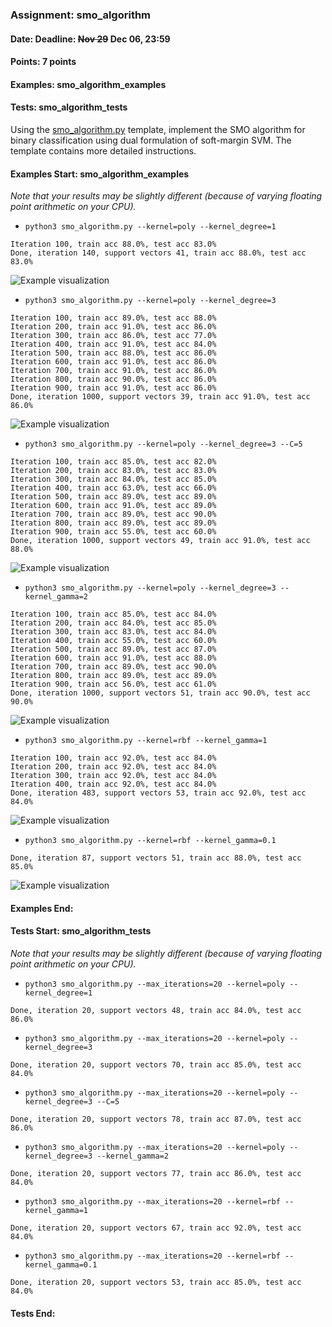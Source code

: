 ### Assignment: smo_algorithm
#### Date: Deadline: ~~Nov 29~~ Dec 06, 23:59
#### Points: 7 points
#### Examples: smo_algorithm_examples
#### Tests: smo_algorithm_tests

Using the [smo_algorithm.py](https://github.com/ufal/npfl129/tree/master/labs/07/smo_algorithm.py)
template, implement the SMO algorithm for binary classification
using dual formulation of soft-margin SVM. The template contains
more detailed instructions.

#### Examples Start: smo_algorithm_examples
_Note that your results may be slightly different (because of varying floating point arithmetic on your CPU)._
- `python3 smo_algorithm.py --kernel=poly --kernel_degree=1`
```
Iteration 100, train acc 88.0%, test acc 83.0%
Done, iteration 140, support vectors 41, train acc 88.0%, test acc 83.0%
```
![Example visualization](//ufal.mff.cuni.cz/~straka/courses/npfl129/2122/tasks/figures/smo_algorithm_1.svgz)
- `python3 smo_algorithm.py --kernel=poly --kernel_degree=3`
```
Iteration 100, train acc 89.0%, test acc 88.0%
Iteration 200, train acc 91.0%, test acc 86.0%
Iteration 300, train acc 86.0%, test acc 77.0%
Iteration 400, train acc 91.0%, test acc 84.0%
Iteration 500, train acc 88.0%, test acc 86.0%
Iteration 600, train acc 91.0%, test acc 86.0%
Iteration 700, train acc 91.0%, test acc 86.0%
Iteration 800, train acc 90.0%, test acc 86.0%
Iteration 900, train acc 91.0%, test acc 86.0%
Done, iteration 1000, support vectors 39, train acc 91.0%, test acc 86.0%
```
![Example visualization](//ufal.mff.cuni.cz/~straka/courses/npfl129/2122/tasks/figures/smo_algorithm_2.svgz)
- `python3 smo_algorithm.py --kernel=poly --kernel_degree=3 --C=5`
```
Iteration 100, train acc 85.0%, test acc 82.0%
Iteration 200, train acc 83.0%, test acc 83.0%
Iteration 300, train acc 84.0%, test acc 85.0%
Iteration 400, train acc 63.0%, test acc 66.0%
Iteration 500, train acc 89.0%, test acc 89.0%
Iteration 600, train acc 91.0%, test acc 89.0%
Iteration 700, train acc 89.0%, test acc 90.0%
Iteration 800, train acc 89.0%, test acc 89.0%
Iteration 900, train acc 55.0%, test acc 60.0%
Done, iteration 1000, support vectors 49, train acc 91.0%, test acc 88.0%
```
![Example visualization](//ufal.mff.cuni.cz/~straka/courses/npfl129/2122/tasks/figures/smo_algorithm_3.svgz)
- `python3 smo_algorithm.py --kernel=poly --kernel_degree=3 --kernel_gamma=2`
```
Iteration 100, train acc 85.0%, test acc 84.0%
Iteration 200, train acc 84.0%, test acc 85.0%
Iteration 300, train acc 83.0%, test acc 84.0%
Iteration 400, train acc 55.0%, test acc 60.0%
Iteration 500, train acc 89.0%, test acc 87.0%
Iteration 600, train acc 91.0%, test acc 88.0%
Iteration 700, train acc 89.0%, test acc 90.0%
Iteration 800, train acc 89.0%, test acc 89.0%
Iteration 900, train acc 56.0%, test acc 61.0%
Done, iteration 1000, support vectors 51, train acc 90.0%, test acc 90.0%
```
![Example visualization](//ufal.mff.cuni.cz/~straka/courses/npfl129/2122/tasks/figures/smo_algorithm_4.svgz)
- `python3 smo_algorithm.py --kernel=rbf --kernel_gamma=1`
```
Iteration 100, train acc 92.0%, test acc 84.0%
Iteration 200, train acc 92.0%, test acc 84.0%
Iteration 300, train acc 92.0%, test acc 84.0%
Iteration 400, train acc 92.0%, test acc 84.0%
Done, iteration 483, support vectors 53, train acc 92.0%, test acc 84.0%
```
![Example visualization](//ufal.mff.cuni.cz/~straka/courses/npfl129/2122/tasks/figures/smo_algorithm_5.svgz)
- `python3 smo_algorithm.py --kernel=rbf --kernel_gamma=0.1`
```
Done, iteration 87, support vectors 51, train acc 88.0%, test acc 85.0%
```
![Example visualization](//ufal.mff.cuni.cz/~straka/courses/npfl129/2122/tasks/figures/smo_algorithm_6.svgz)
#### Examples End:
#### Tests Start: smo_algorithm_tests
_Note that your results may be slightly different (because of varying floating point arithmetic on your CPU)._
- `python3 smo_algorithm.py --max_iterations=20 --kernel=poly --kernel_degree=1`
```
Done, iteration 20, support vectors 48, train acc 84.0%, test acc 86.0%
```
- `python3 smo_algorithm.py --max_iterations=20 --kernel=poly --kernel_degree=3`
```
Done, iteration 20, support vectors 70, train acc 85.0%, test acc 84.0%
```
- `python3 smo_algorithm.py --max_iterations=20 --kernel=poly --kernel_degree=3 --C=5`
```
Done, iteration 20, support vectors 78, train acc 87.0%, test acc 86.0%
```
- `python3 smo_algorithm.py --max_iterations=20 --kernel=poly --kernel_degree=3 --kernel_gamma=2`
```
Done, iteration 20, support vectors 77, train acc 86.0%, test acc 84.0%
```
- `python3 smo_algorithm.py --max_iterations=20 --kernel=rbf --kernel_gamma=1`
```
Done, iteration 20, support vectors 67, train acc 92.0%, test acc 84.0%
```
- `python3 smo_algorithm.py --max_iterations=20 --kernel=rbf --kernel_gamma=0.1`
```
Done, iteration 20, support vectors 53, train acc 85.0%, test acc 84.0%
```
#### Tests End:
